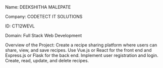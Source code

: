 Name: DEEKSHITHA MALEPATE

Company: CODETECT IT SOLUTIONS

ID: CT12WEVL

Domain: Full Stack Web Development

Overview of the Project: Create a recipe sharing platform where users can share, view, and save recipes. Use Vue.js or React for the front end and Express.js or Flask for the back end. Implement user registration and login. Create, read, update, and delete recipes.

